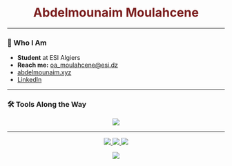 
<h1 align="center" style="color:#7b1e1e;"> Abdelmounaim Moulahcene</h1>

---


### 🪷 Who I Am

-  **Student** at ESI Algiers  
-  **Reach me:** oa_moulahcene@esi.dz  
-  [abdelmounaim.xyz](https://abdelmounaim.xyz)  
-  [LinkedIn](https://linkedin.com/in/abdelmounaim-moulahcene)

---

### 🛠️ Tools Along the Way

<p align="center">
  <img src="https://skillicons.dev/icons?i=python,typescript,react,tailwind,nodejs,c,github,html,cpp,java&theme=dark" />
</p>

---

<p align="center">
  <a href="mailto:oa_moulahcene@esi.dz">
    <img src="https://img.shields.io/badge/-Write_to_Me-b33?style=for-the-badge&logo=gmail&logoColor=white" />
  </a>
  <a href="https://linkedin.com/in/abdelmounaim-moulahcene">
    <img src="https://img.shields.io/badge/-Connect-b33?style=for-the-badge&logo=linkedin&logoColor=white" />
  </a>
  <a href="https://abdelmounaim.xyz">
    <img src="https://img.shields.io/badge/-Visit_my_Site-b33?style=for-the-badge&logo=firefox&logoColor=white" />
  </a>
</p>

<p align="center">
  <img src="https://capsule-render.vercel.app/api?type=waving&color=gradient&height=120&section=footer&text=&fontColor=730404"/>
</p>
